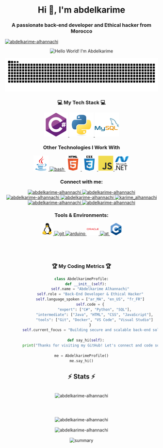 <h1 align="center">Hi 👋, I'm abdelkarime</h1>
<h3 align="center">A passionate back-end developer and Ethical hacker from Morocco</h3>

<p align="left">
  <a href="https://github.com/ryo-ma/github-profile-trophy">
    <img src="https://github-profile-trophy.vercel.app/?username=abdelkarime-alhannachi" alt="abdelkarime-alhannachi" />
  </a>
</p>

<p align="center">
  <img
    src="https://sdmntprpolandcentral.oaiusercontent.com/files/00000000-7214-620a-8950-4ff252b977a3/raw?se=2025-05-10T20%3A13%3A01Z&sp=r&sv=2024-08-04&sr=b&scid=00000000-0000-0000-0000-000000000000&skoid=76024c37-11e2-4c92-aa07-7e519fbe2d0f&sktid=a48cca56-e6da-484e-a814-9c849652bcb3&skt=2025-05-10T07%3A24%3A59Z&ske=2025-05-11T07%3A24%3A59Z&sks=b&skv=2024-08-04&sig=BD1nMeEteJSJ5JKxBB9kGJ7wAF/uSnKdkkgV7uWOa44%3D"
    alt="Hello World! I'm Abdelkarime"
    style="max-width:100%; height:auto;"
  />
</p>

<div align="center">
  <img src="https://github.com/abdelkarime-alhannachi/abdelkarime-alhannachi/blob/output/github-snake.svg" alt="Snake animation" />
</div>

<h3 align="center">💻 My Tech Stack 💻</h3>
<div align="center">
  <!-- C# -->
  <a href="https://www.w3schools.com/cs/" target="_blank" rel="noreferrer">
    <img src="https://raw.githubusercontent.com/devicons/devicon/master/icons/csharp/csharp-original.svg" alt="csharp" width="80" height="80"/>
  </a>
  <!-- Python -->
  <a href="https://www.python.org" target="_blank" rel="noreferrer">
    <img src="https://raw.githubusercontent.com/devicons/devicon/master/icons/python/python-original.svg" alt="python" width="80" height="80"/>
  </a>
  <!-- SQL -->
  <a href="https://www.mysql.com/" target="_blank" rel="noreferrer">
    <img src="https://raw.githubusercontent.com/devicons/devicon/master/icons/mysql/mysql-original-wordmark.svg" alt="mysql" width="80" height="80"/>
  </a>
</div>

<h3 align="center">Other Technologies I Work With</h3>
<div align="center">
  <!-- Java -->
  <a href="https://www.java.com" target="_blank" rel="noreferrer">
    <img src="https://raw.githubusercontent.com/devicons/devicon/master/icons/java/java-original.svg" alt="java" width="50" height="50"/>
  </a>
  <!-- Bash -->
  <a href="https://www.gnu.org/software/bash/" target="_blank" rel="noreferrer">
    <img src="https://www.vectorlogo.zone/logos/gnu_bash/gnu_bash-icon.svg" alt="bash" width="50" height="50"/>
  </a>
  <!-- HTML -->
  <a href="https://www.w3.org/html/" target="_blank" rel="noreferrer">
    <img src="https://raw.githubusercontent.com/devicons/devicon/master/icons/html5/html5-original-wordmark.svg" alt="html5" width="50" height="50"/>
  </a>
  <!-- CSS -->
  <a href="https://www.w3schools.com/css/" target="_blank" rel="noreferrer">
    <img src="https://raw.githubusercontent.com/devicons/devicon/master/icons/css3/css3-original-wordmark.svg" alt="css3" width="50" height="50"/>
  </a>
  <!-- JavaScript -->
  <a href="https://developer.mozilla.org/en-US/docs/Web/JavaScript" target="_blank" rel="noreferrer">
    <img src="https://raw.githubusercontent.com/devicons/devicon/master/icons/javascript/javascript-original.svg" alt="javascript" width="50" height="50"/>
  </a>
  <!-- .NET -->
  <a href="https://dotnet.microsoft.com/" target="_blank" rel="noreferrer">
    <img src="https://raw.githubusercontent.com/devicons/devicon/master/icons/dot-net/dot-net-original-wordmark.svg" alt="dotnet" width="50" height="50"/>
  </a>
</div>

<!-- Centered Connect & Tools Sections -->
<h3 align="center">Connect with me:</h3>
<p align="center">
  <a href="https://dev.to/abdelkarime-alhannachi" target="_blank">
    <img src="https://raw.githubusercontent.com/rahuldkjain/github-profile-readme-generator/master/src/images/icons/Social/devto.svg"
         alt="abdelkarime-alhannachi" height="30" width="40" />
  </a>
  <a href="https://linkedin.com/in/abdelkarime-alhannachi" target="_blank">
    <img src="https://raw.githubusercontent.com/rahuldkjain/github-profile-readme-generator/master/src/images/icons/Social/linked-in-alt.svg"
         alt="abdelkarime-alhannachi" height="30" width="40" />
  </a>
  <a href="https://codesandbox.com/abdelkarime-alhannachi" target="_blank">
    <img src="https://raw.githubusercontent.com/rahuldkjain/github-profile-readme-generator/master/src/images/icons/Social/codesandbox.svg"
         alt="abdelkarime-alhannachi" height="30" width="40" />
  </a>
  <a href="https://fb.com/abdelkarime-alhannachi" target="_blank">
    <img src="https://raw.githubusercontent.com/rahuldkjain/github-profile-readme-generator/master/src/images/icons/Social/facebook.svg"
         alt="abdelkarime-alhannachi" height="30" width="40" />
  </a>
  <a href="https://instagram.com/karime_alhannachi" target="_blank">
    <img src="https://raw.githubusercontent.com/rahuldkjain/github-profile-readme-generator/master/src/images/icons/Social/instagram.svg"
         alt="karime_alhannachi" height="30" width="40" />
  </a>
  <a href="https://www.hackerrank.com/abdelkarime-alhannachi" target="_blank">
    <img src="https://raw.githubusercontent.com/rahuldkjain/github-profile-readme-generator/master/src/images/icons/Social/hackerrank.svg"
         alt="abdelkarime-alhannachi" height="30" width="40" />
  </a>
  <a href="https://www.leetcode.com/abdelkarime-alhannachi" target="_blank">
    <img src="https://raw.githubusercontent.com/rahuldkjain/github-profile-readme-generator/master/src/images/icons/Social/leet-code.svg"
         alt="abdelkarime-alhannachi" height="30" width="40" />
  </a>
</p>

<h3 align="center">Tools &amp; Environments:</h3>
<p align="center">
  <a href="https://www.linux.org/" target="_blank" rel="noreferrer">
    <img src="https://raw.githubusercontent.com/devicons/devicon/master/icons/linux/linux-original.svg"
         alt="linux" width="40" height="40" />
  </a>
  <a href="https://git-scm.com/" target="_blank" rel="noreferrer">
    <img src="https://www.vectorlogo.zone/logos/git-scm/git-scm-icon.svg"
         alt="git" width="40" height="40" />
  </a>
  <a href="https://www.arduino.cc/" target="_blank" rel="noreferrer">
    <img src="https://cdn.worldvectorlogo.com/logos/arduino-1.svg"
         alt="arduino" width="40" height="40" />
  </a>
  <a href="https://www.oracle.com/" target="_blank" rel="noreferrer">
    <img src="https://raw.githubusercontent.com/devicons/devicon/master/icons/oracle/oracle-original.svg"
         alt="oracle" width="40" height="40" />
  </a>
  <a href="https://www.qt.io/" target="_blank" rel="noreferrer">
    <img src="https://upload.wikimedia.org/wikipedia/commons/0/0b/Qt_logo_2016.svg"
         alt="qt" width="40" height="40" />
  </a>
  <a href="https://www.cplusplus.com/" target="_blank" rel="noreferrer">
    <img src="https://raw.githubusercontent.com/devicons/devicon/master/icons/cplusplus/cplusplus-original.svg"
         alt="cplusplus" width="40" height="40" />
  </a>
</p>

<br/><br/><br/>


<div align="center">
  <h3>🏆 My Coding Metrics 🏆</h3>
  
  ```python
  class AbdelkarimeProfile:
      def __init__(self):
          self.name = "Abdelkarime Alhannachi"
          self.role = "Back-End Developer & Ethical Hacker"
          self.language_spoken = ["ar_MA", "en_US", "fr_FR"]
          self.code = {
              "expert": ["C#", "Python", "SQL"],
              "intermediate": ["Java", "HTML", "CSS", "JavaScript"],
              "tools": ["Git", "Docker", "VS Code", "Visual Studio"]
          }
          self.current_focus = "Building secure and scalable back-end solutions"
      
      def say_hi(self):
          print("Thanks for visiting my GitHub! Let's connect and code something awesome together!")
  
  me = AbdelkarimeProfile()
  me.say_hi()
  ```
</div>

<h2 align="center">⚡ Stats ⚡</h2>
<br>

<div align="center">
  <!-- Top languages used -->
  <img src="https://github-readme-stats.vercel.app/api/top-langs?username=abdelkarime-alhannachi&show_icons=true&locale=en&layout=compact&theme=tokyonight&hide_border=true" alt="abdelkarime-alhannachi" />
</div>

<br><br>

<div align="center">
  <!-- GitHub stats -->
  <img src="https://github-readme-stats.vercel.app/api?username=abdelkarime-alhannachi&show_icons=true&locale=en&theme=tokyonight&hide_border=true&include_all_commits=true&count_private=true" alt="abdelkarime-alhannachi" />
</div>

<br>

<div align="center">
  <!-- GitHub streak stats -->
  <img src="https://github-readme-streak-stats.herokuapp.com/?user=abdelkarime-alhannachi&theme=tokyonight&hide_border=true" alt="abdelkarime-alhannachi" />
</div>

<br>

<div align="center">
  <!-- GitHub activity summary -->
  <img src="https://github-profile-summary-cards.vercel.app/api/cards/profile-details?username=abdelkarime-alhannachi&theme=tokyonight" alt="summary" />
</div>

<br>

<div align="center">
